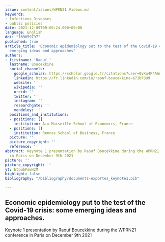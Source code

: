 ```yaml
---
issue: content/issues/WPRN21 Videos.md
keywords:
- Infectious Diseases
- public policies
date: 2021-12-09T09:00:24.000+00:00
language: English
doi: "169059797"
published: true
article_title: 'Economic epidemiology put to the test of the Covid-19 crisis: some
  emerging ideas and approaches'
authors:
- firstname: 'Raouf '
  lastname: Boucekkine
  social_channels:
    google_scholar: https://scholar.google.fr/citations?user=0vKu4P4AAAAJ&hl=fr
    linkedin: https://fr.linkedin.com/in/raouf-boucekkine-671b7099
    website: ''
    wikipedia: ''
    orcid: ''
    twitter: ''
    instagram: ''
    researchgate: ''
    mendeley: ''
  positions_and_institutions:
  - positions: []
    institution: Aix-Marseille School of Economics, France
  - positions: []
    institution: Rennes School of Business, France
  picture: ''
  picture_copyright: ''
  reference: ''
abstract: Keynote 1 presentation by Raouf Boucekkine during the WPRN21 conference
  in Paris on December 9th 2021
picture: ''
picture_copyright: ''
yt: EtpubPswH2M
highlight: false
bibliography: "/bibliography/documents-exportes_keynote1.bib"

---
```

## Economic epidemiology put to the test of the Covid-19 crisis: some emerging ideas and approaches.

Keynote 1 presentation by Raouf Boucekkine during the WPRN21 conference in Paris on December 9th 2021

<Youtube yt="EtpubPswH2M" caption ="Raouf Boucekkine: Economic epidemiology put to the test of the Covid-19 crisis"></Youtube>